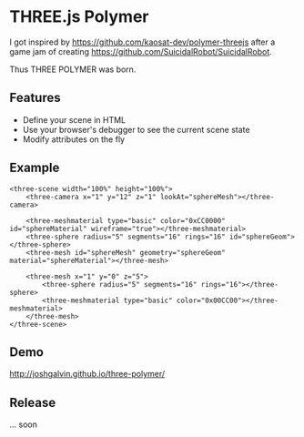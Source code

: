 THREE.js Polymer
===============================
I got inspired by https://github.com/kaosat-dev/polymer-threejs after a game jam of creating https://github.com/SuicidalRobot/SuicidalRobot.

Thus THREE POLYMER was born.

Features
--------
* Define your scene in HTML
* Use your browser's debugger to see the current scene state
* Modify attributes on the fly

Example
-------

    <three-scene width="100%" height="100%">
        <three-camera x="1" y="12" z="1" lookAt="sphereMesh"></three-camera>
        
        <three-meshmaterial type="basic" color="0xCC0000" id="sphereMaterial" wireframe="true"></three-meshmaterial>
        <three-sphere radius="5" segments="16" rings="16" id="sphereGeom"></three-sphere>
        <three-mesh id="sphereMesh" geometry="sphereGeom" material="sphereMaterial"></three-mesh>
        
        <three-mesh x="1" y="0" z="5">
            <three-sphere radius="5" segments="16" rings="16"></three-sphere>
            <three-meshmaterial type="basic" color="0x00CC00"></three-meshmaterial>
        </three-mesh>
    </three-scene>
    
Demo
----
http://joshgalvin.github.io/three-polymer/

Release
-------
... soon
